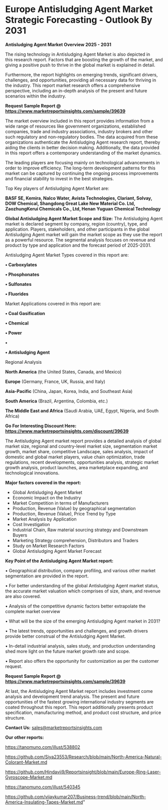 # Europe Antisludging Agent Market Strategic Forecasting - Outlook By 2031

<Strong> Antisludging Agent Market Overview 2025 - 2031</strong>

The rising technology in Antisludging Agent Market is also depicted in this research report. Factors that are boosting the growth of the market, and giving a positive push to thrive in the global market is explained in detail.

Furthermore, the report highlights on emerging trends, significant drivers, challenges, and opportunities, providing all necessary data for thriving in the industry. This report market research offers a comprehensive perspective, including an in-depth analysis of the present and future scenarios within the industry.

<strong>Request Sample Report @ <a href=https://www.marketreportsinsights.com/sample/39639>https://www.marketreportsinsights.com/sample/39639</a></strong>

The market overview included in this report provides information from a wide range of resources like government organizations, established companies, trade and industry associations, industry brokers and other such regulatory and non-regulatory bodies. The data acquired from these organizations authenticate the Antisludging Agent research report, thereby aiding the clients in better decision making. Additionally, the data provided in this report offers a contemporary understanding of the market dynamics.

The leading players are focusing mainly on technological advancements in order to improve efficiency. The long-term development patterns for this market can be captured by continuing the ongoing process improvements and financial stability to invest in the best strategies.

Top Key players of Antisludging Agent Market are:

<strong>BASF SE, Kemira, Nalco Water, Avista Technologies, Clariant, Solvay, DOW Chemical, Shangdong Great Lake New Material Co. Ltd, ZaozhungKerui Chemicals Co., Ltd, Henan Yuguan Chemical Technology</strong>

<strong><b>Global Antisludging Agent Market Scope and Size:</b></strong>
The Antisludging Agent market is declared segment by company, region (country), type, and application. Players, stakeholders, and other participants in the global Antisludging Agent market will gain the market scope as they use the report as a powerful resource. The segmental analysis focuses on revenue and product by type and application and the forecast period of 2025-2031.

Antisludging Agent Market Types covered in this report are:

<strong>•  Carboxylates

•  Phosphonates

•  Sulfonates

•  Fluorides</strong>

Market Applications covered in this report are:

<strong>•  Coal Gasification

•  Chemical

•  Power

•  

•  Antisludging Agent</strong> 

Regional Analysis

<strong>North America</strong> (the United States, Canada, and Mexico)

<strong>Europe</strong> (Germany, France, UK, Russia, and Italy)

<strong>Asia-Pacific</strong> (China, Japan, Korea, India, and Southeast Asia)

<strong>South America</strong> (Brazil, Argentina, Colombia, etc.)

<strong>The Middle East and Africa</strong> (Saudi Arabia, UAE, Egypt, Nigeria, and South Africa)

<strong>Go For Interesting Discount Here: <a href=https://www.marketreportsinsights.com/discount/39639>https://www.marketreportsinsights.com/discount/39639</a></strong>

The Antisludging Agent market report provides a detailed analysis of global market size, regional and country-level market size, segmentation market growth, market share, competitive Landscape, sales analysis, impact of domestic and global market players, value chain optimization, trade regulations, recent developments, opportunities analysis, strategic market growth analysis, product launches, area marketplace expanding, and technological innovations.

<strong><b>Major factors covered in the report:</b></strong>
<ul>
  <li>Global Antisludging Agent Market </li>
  <li>Economic Impact on the Industry</li>
  <li>Market Competition in terms of Manufacturers</li>
  <li>Production, Revenue (Value) by geographical segmentation</li>
  <li>Production, Revenue (Value), Price Trend by Type</li>
  <li>Market Analysis by Application</li>
  <li>Cost Investigation</li>
  <li>Industrial Chain, Raw material sourcing strategy and Downstream Buyers</li>
  <li>Marketing Strategy comprehension, Distributors and Traders</li>
  <li>Study on Market Research Factors</li>
  <li>Global Antisludging Agent Market Forecast</li>
</ul>

<strong><b>Key Point of the Antisludging Agent Market report:</b></strong>

• Geographical distribution, company profiling, and various other market segmentation are provided in the report.

• For better understanding of the global Antisludging Agent market status, the accurate market valuation which comprises of size, share, and revenue are also covered.

• Analysis of the competitive dynamic factors better extrapolate the complete market overview

• What will be the size of the emerging Antisludging Agent market in 2031?

• The latest trends, opportunities and challenges, and growth drivers provide better construal of the Antisludging Agent Market.

• In-detail industrial analysis, sales study, and production understanding shed more light on the future market growth rate and scope.

• Report also offers the opportunity for customization as per the customer request.

<strong>Request Sample Report @ <a href=https://www.marketreportsinsights.com/sample/39639>https://www.marketreportsinsights.com/sample/39639</a></strong>

At last, the Antisludging Agent Market report includes investment come analysis and development trend analysis. The present and future opportunities of the fastest growing international industry segments are coated throughout this report. This report additionally presents product specification, manufacturing method, and product cost structure, and price structure.

<strong>Contact Us:</strong>
sales@marketreportsinsights.com

<strong>Our other reports:</strong>

<a href=https://tanomuno.com/illust/538802>https://tanomuno.com/illust/538802</a>

<a href=https://github.com/Siya23553/Research/blob/main/North-America-Natural-Colorant-Market.md>https://github.com/Siya23553/Research/blob/main/North-America-Natural-Colorant-Market.md</a>

<a href=https://github.com/Hindavii9/Reportsinsight/blob/main/Europe-Ring-Laser-Gyroscope-Market.md>https://github.com/Hindavii9/Reportsinsight/blob/main/Europe-Ring-Laser-Gyroscope-Market.md</a>

<a href=https://tanomuno.com/illust/540345>https://tanomuno.com/illust/540345</a>

<a href=https://github.com/vijaykumar207/Business-trend/blob/main/North-America-Insulating-Tapes-Market.md>https://github.com/vijaykumar207/Business-trend/blob/main/North-America-Insulating-Tapes-Market.md</a>"
